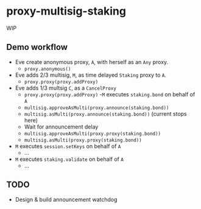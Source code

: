 # proxy-multisig-staking

WIP

## Demo workflow

- Eve create anonymous proxy, `A`, with herself as an `Any` proxy.
  - `proxy.anonymous()`
- Eve adds 2/3 multisig, `M`, as time delayed `Staking` proxy to `A`.
  - `proxy.proxy(proxy.addProxy)`
- Eve adds 1/3 multsig `C`, as a `CancelProxy`
  - `proxy.proxy(proxy.addProxy)`
-`M` executes `staking.bond` on behalf of `A`
  - `multisig.approveAsMulti(proxy.announce(staking.bond))`
  - `multisig.asMulti(proxy.announce(staking.bond))` (current stops here)
  - Wait for announcement delay
  - `multisig.approveAsMulti(proxy.proxy(staking.bond))`
  - `multisig.asMulti(proxy.proxy(staking.bond))`
- `M` executes `session.setKeys` on behalf of `A`
  - ...
- `M` executes `staking.validate` on behalf of `A`
  - ...

## TODO

- Design & build announcement watchdog
